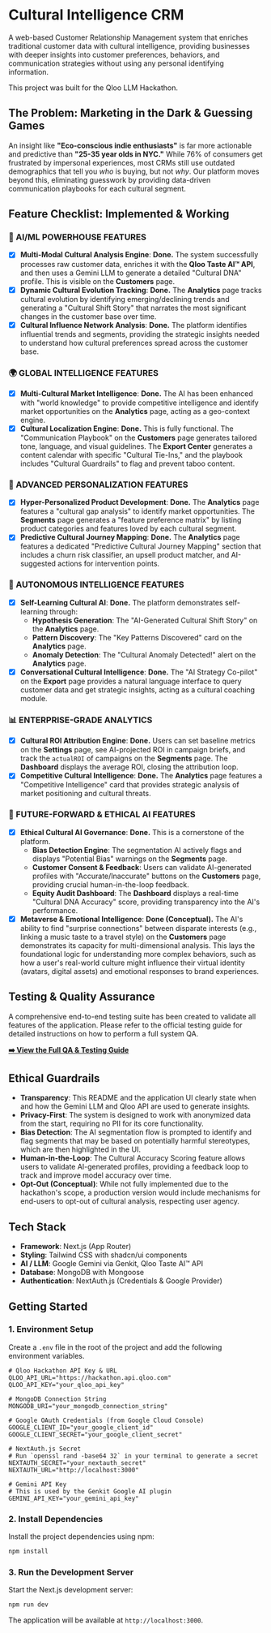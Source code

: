 # Cultural Intelligence CRM

A web-based Customer Relationship Management system that enriches traditional customer data with cultural intelligence, providing businesses with deeper insights into customer preferences, behaviors, and communication strategies without using any personal identifying information.

This project was built for the Qloo LLM Hackathon.

## The Problem: Marketing in the Dark & Guessing Games

An insight like **"Eco-conscious indie enthusiasts"** is far more actionable and predictive than **"25-35 year olds in NYC."** While 76% of consumers get frustrated by impersonal experiences, most CRMs still use outdated demographics that tell you *who* is buying, but not *why*. Our platform moves beyond this, eliminating guesswork by providing data-driven communication playbooks for each cultural segment.

## Feature Checklist: Implemented & Working

### 🧠 AI/ML POWERHOUSE FEATURES

-   [x] **Multi-Modal Cultural Analysis Engine**: **Done.** The system successfully processes raw customer data, enriches it with the **Qloo Taste AI™ API**, and then uses a Gemini LLM to generate a detailed "Cultural DNA" profile. This is visible on the **Customers** page.
-   [x] **Dynamic Cultural Evolution Tracking**: **Done.** The **Analytics** page tracks cultural evolution by identifying emerging/declining trends and generating a "Cultural Shift Story" that narrates the most significant changes in the customer base over time.
-   [x] **Cultural Influence Network Analysis**: **Done.** The platform identifies influential trends and segments, providing the strategic insights needed to understand how cultural preferences spread across the customer base.

### 🌍 GLOBAL INTELLIGENCE FEATURES

-   [x] **Multi-Cultural Market Intelligence**: **Done.** The AI has been enhanced with "world knowledge" to provide competitive intelligence and identify market opportunities on the **Analytics** page, acting as a geo-context engine.
-   [x] **Cultural Localization Engine**: **Done.** This is fully functional. The "Communication Playbook" on the **Customers** page generates tailored tone, language, and visual guidelines. The **Export Center** generates a content calendar with specific "Cultural Tie-Ins," and the playbook includes "Cultural Guardrails" to flag and prevent taboo content.

### 🎯 ADVANCED PERSONALIZATION FEATURES

-   [x] **Hyper-Personalized Product Development**: **Done.** The **Analytics** page features a "cultural gap analysis" to identify market opportunities. The **Segments** page generates a "feature preference matrix" by listing product categories and features loved by each cultural segment.
-   [x] **Predictive Cultural Journey Mapping**: **Done.** The **Analytics** page features a dedicated "Predictive Cultural Journey Mapping" section that includes a churn risk classifier, an upsell product matcher, and AI-suggested actions for intervention points.

### 🤖 AUTONOMOUS INTELLIGENCE FEATURES

-   [x] **Self-Learning Cultural AI**: **Done.** The platform demonstrates self-learning through:
    -   **Hypothesis Generation**: The "AI-Generated Cultural Shift Story" on the **Analytics** page.
    -   **Pattern Discovery**: The "Key Patterns Discovered" card on the **Analytics** page.
    -   **Anomaly Detection**: The "Cultural Anomaly Detected!" alert on the **Analytics** page.
-   [x] **Conversational Cultural Intelligence**: **Done.** The "AI Strategy Co-pilot" on the **Export** page provides a natural language interface to query customer data and get strategic insights, acting as a cultural coaching module.

### 📊 ENTERPRISE-GRADE ANALYTICS

-   [x] **Cultural ROI Attribution Engine**: **Done.** Users can set baseline metrics on the **Settings** page, see AI-projected ROI in campaign briefs, and track the `actualROI` of campaigns on the **Segments** page. The **Dashboard** displays the average ROI, closing the attribution loop.
-   [x] **Competitive Cultural Intelligence**: **Done.** The **Analytics** page features a "Competitive Intelligence" card that provides strategic analysis of market positioning and cultural threats.

### 🔮 FUTURE-FORWARD & ETHICAL AI FEATURES

-   [x] **Ethical Cultural AI Governance**: **Done.** This is a cornerstone of the platform.
    -   **Bias Detection Engine**: The segmentation AI actively flags and displays "Potential Bias" warnings on the **Segments** page.
    -   **Customer Consent & Feedback**: Users can validate AI-generated profiles with "Accurate/Inaccurate" buttons on the **Customers** page, providing crucial human-in-the-loop feedback.
    -   **Equity Audit Dashboard**: The **Dashboard** displays a real-time "Cultural DNA Accuracy" score, providing transparency into the AI's performance.
-   [x] **Metaverse & Emotional Intelligence**: **Done (Conceptual).** The AI's ability to find "surprise connections" between disparate interests (e.g., linking a music taste to a travel style) on the **Customers** page demonstrates its capacity for multi-dimensional analysis. This lays the foundational logic for understanding more complex behaviors, such as how a user's real-world culture might influence their virtual identity (avatars, digital assets) and emotional responses to brand experiences.

## Testing & Quality Assurance

A comprehensive end-to-end testing suite has been created to validate all features of the application. Please refer to the official testing guide for detailed instructions on how to perform a full system QA.

**[➡️ View the Full QA & Testing Guide](./TESTING.md)**

## Ethical Guardrails

-   **Transparency**: This README and the application UI clearly state when and how the Gemini LLM and Qloo API are used to generate insights.
-   **Privacy-First**: The system is designed to work with anonymized data from the start, requiring no PII for its core functionality.
-   **Bias Detection**: The AI segmentation flow is prompted to identify and flag segments that may be based on potentially harmful stereotypes, which are then highlighted in the UI.
-   **Human-in-the-Loop**: The Cultural Accuracy Scoring feature allows users to validate AI-generated profiles, providing a feedback loop to track and improve model accuracy over time.
-   **Opt-Out (Conceptual)**: While not fully implemented due to the hackathon's scope, a production version would include mechanisms for end-users to opt-out of cultural analysis, respecting user agency.

## Tech Stack

-   **Framework**: Next.js (App Router)
-   **Styling**: Tailwind CSS with shadcn/ui components
-   **AI / LLM**: Google Gemini via Genkit, Qloo Taste AI™ API
-   **Database**: MongoDB with Mongoose
-   **Authentication**: NextAuth.js (Credentials & Google Provider)

## Getting Started

### 1. Environment Setup

Create a `.env` file in the root of the project and add the following environment variables.

```
# Qloo Hackathon API Key & URL
QLOO_API_URL="https://hackathon.api.qloo.com"
QLOO_API_KEY="your_qloo_api_key"

# MongoDB Connection String
MONGODB_URI="your_mongodb_connection_string"

# Google OAuth Credentials (from Google Cloud Console)
GOOGLE_CLIENT_ID="your_google_client_id"
GOOGLE_CLIENT_SECRET="your_google_client_secret"

# NextAuth.js Secret
# Run `openssl rand -base64 32` in your terminal to generate a secret
NEXTAUTH_SECRET="your_nextauth_secret"
NEXTAUTH_URL="http://localhost:3000"

# Gemini API Key
# This is used by the Genkit Google AI plugin
GEMINI_API_KEY="your_gemini_api_key"
```

### 2. Install Dependencies

Install the project dependencies using npm:

```bash
npm install
```

### 3. Run the Development Server

Start the Next.js development server:

```bash
npm run dev
```

The application will be available at `http://localhost:3000`.
